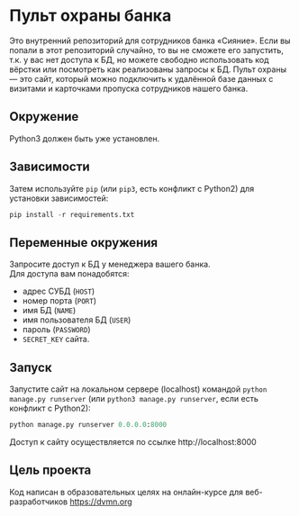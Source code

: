 # Пульт охраны банка
Это внутренний репозиторий для сотрудников банка «Сияние». Если вы попали в этот репозиторий случайно, то вы не сможете его запустить, т.к. у вас нет доступа к БД, но можете свободно использовать код вёрстки или посмотреть как реализованы запросы к БД. Пульт охраны — это сайт, который можно подключить к удалённой базе данных с визитами и карточками пропуска сотрудников нашего банка.

## Окружение
Python3 должен быть уже установлен. 

## Зависимости
Затем используйте `pip` (или `pip3`, есть конфликт с Python2) для установки зависимостей:  
```python
pip install -r requirements.txt
```

## Переменные окружения
Запросите доступ к БД у менеджера вашего банка.   
Для доступа вам понадобятся:
- адрес СУБД (`HOST`)  
- номер порта (`PORT`)  
- имя БД (`NAME`)  
- имя пользователя БД (`USER`) 
- пароль (`PASSWORD`)  
- `SECRET_KEY` сайта.  

## Запуск
Запустите сайт на локальном сервере (localhost) командой `python manage.py runserver` (или `python3 manage.py runserver`, если есть конфликт с Python2):  
```python
python manage.py runserver 0.0.0.0:8000
```
Доступ к сайту осуществляется по ссылке http://localhost:8000
 
## Цель проекта
Код написан в образовательных целях на онлайн-курсе для веб-разработчиков https://dvmn.org
